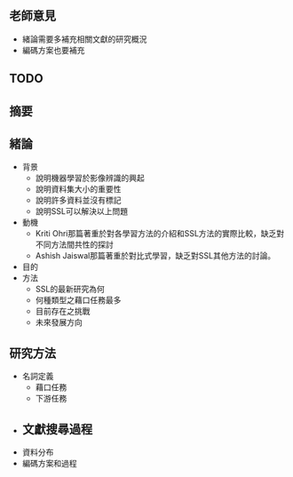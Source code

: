 ## 老師意見
- 緒論需要多補充相關文獻的研究概況
- 編碼方案也要補充

## TODO


## 摘要

## 緒論
- 背景
	- 說明機器學習於影像辨識的興起
	- 說明資料集大小的重要性
	- 說明許多資料並沒有標記
	- 說明SSL可以解決以上問題
- 動機
	- Kriti Ohri那篇著重於對各學習方法的介紹和SSL方法的實際比較，缺乏對不同方法間共性的探討
	- Ashish Jaiswal那篇著重於對比式學習，缺乏對SSL其他方法的討論。
- 目的
- 方法
	- SSL的最新研究為何
	- 何種類型之藉口任務最多
	- 目前存在之挑戰
	- 未來發展方向

## 研究方法
- 名詞定義
	- 藉口任務
	- 下游任務
- 文獻搜尋過程
	- 
- 資料分布
- 編碼方案和過程
